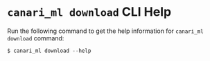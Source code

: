 # `canari_ml download` CLI Help

Run the following command to get the help information for `canari_ml download` command:

``` console exec="on" source="material-block" result="ansi"
$ canari_ml download --help
```
